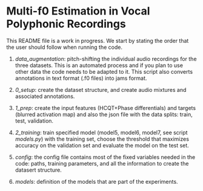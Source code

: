 # Multi-f0 Estimation in Vocal Polyphonic Recordings

This README file is a work in progress. We start by stating the order that the user should
follow when running the code.

1. *data_augmentation*: pitch-shifting the individual audio recordings for the three datasets. This
is an automated process and if you plan to use other data the code needs to be adapted to it. This script 
also converts annotations in text format (.f0 files) into jams format.

2. *0_setup*: create the dataset structure, and create audio mixtures and associated annotations.

3. *1_prep*: create the input features (HCQT+Phase differentials) and targets (blurred activation map) and also 
the json file with the data splits: train, test, validation.

4. *2_training*: train specified model (model5, model6, model7, see script _models.py_) with the training
set, choose the threshold that maximizes accuracy on the validation set
and evaluate the model on the test set.

5. *config*: the config file contains most of the fixed variables needed in the code: 
paths, training parameters, and all the information to create the datasert structure.

6. *models*: definition of the models that are part of the experiments.